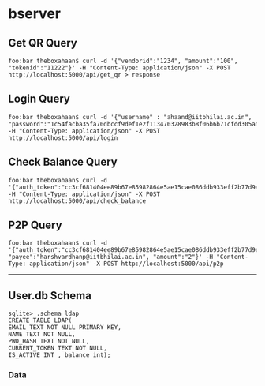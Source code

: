 # bserver

## Get QR Query
```console
foo:bar theboxahaan$ curl -d '{"vendorid":"1234", "amount":"100", "tokenid":"11222"}' -H "Content-Type: application/json" -X POST http://localhost:5000/api/get_qr > response
```

## Login Query

```console
foo:bar theboxahaan$ curl -d '{"username" : "ahaand@iitbhilai.ac.in", "password":"1c54facba35fa70dbccf9def1e2f113470328983b8f06b6b71cfdd305afc7935"}' -H "Content-Type: application/json" -X POST http://localhost:5000/api/login
```


## Check Balance Query

```console
foo:bar theboxahaan$ curl -d '{"auth_token":"cc3cf681404ee89b67e85982864e5ae15cae086ddb933eff2b77d9ed0813890b"}' -H "Content-Type: application/json" -X POST http://localhost:5000/api/check_balance
```

## P2P Query
```console
foo:bar theboxahaan$ curl -d '{"auth_token":"cc3cf681404ee89b67e85982864e5ae15cae086ddb933eff2b77d9ed0813890b", "payee":"harshvardhanp@iitbhilai.ac.in", "amount":"2"}' -H "Content-Type: application/json" -X POST http://localhost:5000/api/p2p
```

--------

## User.db Schema
```
sqlite> .schema ldap
CREATE TABLE LDAP(
EMAIL TEXT NOT NULL PRIMARY KEY,
NAME TEXT NOT NULL,
PWD_HASH TEXT NOT NULL,
CURRENT_TOKEN TEXT NOT NULL,
IS_ACTIVE INT , balance int);
```

### Data
